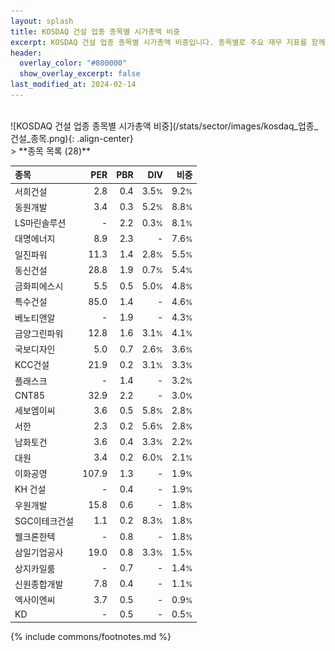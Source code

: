 ```yaml
---
layout: splash
title: KOSDAQ 건설 업종 종목별 시가총액 비중
excerpt: KOSDAQ 건설 업종 종목별 시가총액 비중입니다. 종목별로 주요 재무 지표를 함께 표시합니다.
header:
  overlay_color: "#800000"
  show_overlay_excerpt: false
last_modified_at: 2024-02-14
---
```

<br>
![KOSDAQ 건설 업종 종목별 시가총액 비중](/stats/sector/images/kosdaq_업종_건설_종목.png){: .align-center}
<br>
> **종목 목록 (28)**<a id="list"></a>

| **종목** | **PER** | **PBR** | **DIV** | **비중** |
| :------- | ------: | ------: | ------: | -------: |
| 서희건설 | 2.8 | 0.4 | 3.5<small>%</small> | 9.2<small>%</small> |
| 동원개발 | 3.4 | 0.3 | 5.2<small>%</small> | 8.8<small>%</small> |
| LS마린솔루션 | - | 2.2 | 0.3<small>%</small> | 8.1<small>%</small> |
| 대명에너지 | 8.9 | 2.3 | - | 7.6<small>%</small> |
| 일진파워 | 11.3 | 1.4 | 2.8<small>%</small> | 5.5<small>%</small> |
| 동신건설 | 28.8 | 1.9 | 0.7<small>%</small> | 5.4<small>%</small> |
| 금화피에스시 | 5.5 | 0.5 | 5.0<small>%</small> | 4.8<small>%</small> |
| 특수건설 | 85.0 | 1.4 | - | 4.6<small>%</small> |
| 베노티앤알 | - | 1.9 | - | 4.3<small>%</small> |
| 금양그린파워 | 12.8 | 1.6 | 3.1<small>%</small> | 4.1<small>%</small> |
| 국보디자인 | 5.0 | 0.7 | 2.6<small>%</small> | 3.6<small>%</small> |
| KCC건설 | 21.9 | 0.2 | 3.1<small>%</small> | 3.3<small>%</small> |
| 플래스크 | - | 1.4 | - | 3.2<small>%</small> |
| CNT85 | 32.9 | 2.2 | - | 3.0<small>%</small> |
| 세보엠이씨 | 3.6 | 0.5 | 5.8<small>%</small> | 2.8<small>%</small> |
| 서한 | 2.3 | 0.2 | 5.6<small>%</small> | 2.8<small>%</small> |
| 남화토건 | 3.6 | 0.4 | 3.3<small>%</small> | 2.2<small>%</small> |
| 대원 | 3.4 | 0.2 | 6.0<small>%</small> | 2.1<small>%</small> |
| 이화공영 | 107.9 | 1.3 | - | 1.9<small>%</small> |
| KH 건설 | - | 0.4 | - | 1.9<small>%</small> |
| 우원개발 | 15.8 | 0.6 | - | 1.8<small>%</small> |
| SGC이테크건설 | 1.1 | 0.2 | 8.3<small>%</small> | 1.8<small>%</small> |
| 웰크론한텍 | - | 0.8 | - | 1.8<small>%</small> |
| 삼일기업공사 | 19.0 | 0.8 | 3.3<small>%</small> | 1.5<small>%</small> |
| 상지카일룸 | - | 0.7 | - | 1.4<small>%</small> |
| 신원종합개발 | 7.8 | 0.4 | - | 1.1<small>%</small> |
| 엑사이엔씨 | 3.7 | 0.5 | - | 0.9<small>%</small> |
| KD | - | 0.5 | - | 0.5<small>%</small> |

{% include commons/footnotes.md %}